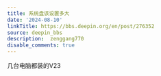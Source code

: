 ```yaml
---
title: 系统盘该设置多大
date: '2024-08-10'
linkTitle: https://bbs.deepin.org/en/post/276352
source: deepin_bbs
description:  zenggang770 
disable_comments: true
---
```

几台电脑都装的V23
